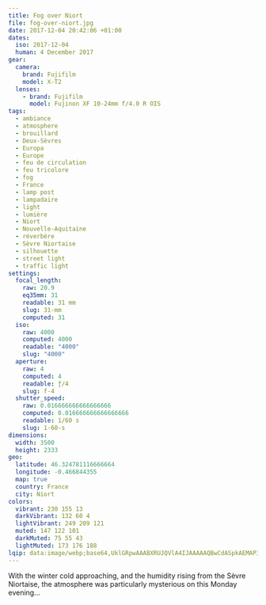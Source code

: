 ```yaml
---
title: Fog over Niort
file: fog-over-niort.jpg
date: 2017-12-04 20:42:06 +01:00
dates:
  iso: 2017-12-04
  human: 4 December 2017
gear:
  camera:
    brand: Fujifilm
    model: X-T2
  lenses:
    - brand: Fujifilm
      model: Fujinon XF 10-24mm f/4.0 R OIS
tags:
  - ambiance
  - atmosphere
  - brouillard
  - Deux-Sèvres
  - Europa
  - Europe
  - feu de circulation
  - feu tricolore
  - fog
  - France
  - lamp post
  - lampadaire
  - light
  - lumière
  - Niort
  - Nouvelle-Aquitaine
  - réverbère
  - Sèvre Niortaise
  - silhouette
  - street light
  - traffic light
settings:
  focal_length:
    raw: 20.9
    eq35mm: 31
    readable: 31 mm
    slug: 31-mm
    computed: 31
  iso:
    raw: 4000
    computed: 4000
    readable: "4000"
    slug: "4000"
  aperture:
    raw: 4
    computed: 4
    readable: ƒ/4
    slug: f-4
  shutter_speed:
    raw: 0.016666666666666666
    computed: 0.016666666666666666
    readable: 1/60 s
    slug: 1-60-s
dimensions:
  width: 3500
  height: 2333
geo:
  latitude: 46.324781116666664
  longitude: -0.466844355
  map: true
  country: France
  city: Niort
colors:
  vibrant: 230 155 13
  darkVibrant: 132 60 4
  lightVibrant: 249 209 121
  muted: 147 122 101
  darkMuted: 75 55 43
  lightMuted: 173 176 188
lqip: data:image/webp;base64,UklGRpwAAABXRUJQVlA4IJAAAAAQBwCdASpkAEMAP3G42GK0r6ymJJzISpAuCWcA1QyroOPQlsE/PMCTuX44s5AGNEuY4lnHmivFEhmr5WJrJ95gAAD+7c1NvorbgiVcnlFn4A+yqNdTQScDDL7i2iZzdDCpdHrbR6EYcNJ5tYtjmDM12gVIwZ8as+wmbfx32uAv0f/BCWrOgpQZeOwAbPW5RAA=
---
```


With the winter cold approaching, and the humidity rising from the Sèvre Niortaise, the atmosphere was particularly mysterious on this Monday evening...
